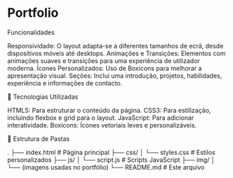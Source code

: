 # Portfolio

Funcionalidades

Responsividade: O layout adapta-se a diferentes tamanhos de ecrã, desde dispositivos móveis até desktops.
Animações e Transições: Elementos com animações suaves e transições para uma experiência de utilizador moderna.
Ícones Personalizados: Uso de Boxicons para melhorar a apresentação visual.
Seções: Inclui uma introdução, projetos, habilidades, experiência e informações de contacto.

🔧 Tecnologias Utilizadas

HTML5: Para estruturar o conteúdo da página.
CSS3: Para estilização, incluindo flexbox e grid para o layout.
JavaScript: Para adicionar interatividade.
Boxicons: Ícones vetoriais leves e personalizáveis.

📂 Estrutura de Pastas

.
├── index.html          # Página principal
├── css/
│   └── styles.css      # Estilos personalizados
├── js/
│   └── script.js       # Scripts JavaScript
├── img/
│   └── (imagens usadas no portfólio)
└── README.md           # Este arquivo

